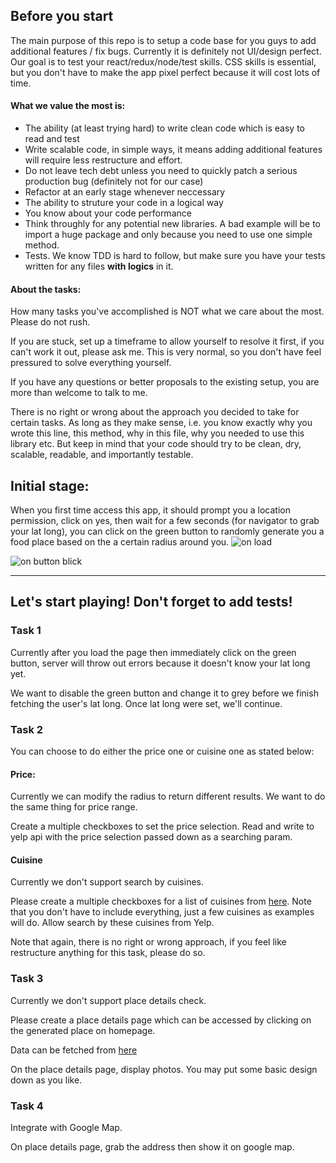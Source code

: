 ## Before you start
The main purpose of this repo is to setup a code base for you guys to add additional features / fix bugs.
Currently it is definitely not UI/design perfect. Our goal is to test your react/redux/node/test skills.
CSS skills is essential, but you don't have to make the app pixel perfect because it will cost lots of time.

#### What we value the most is:
- The ability (at least trying hard) to write clean code which is easy to read and test
- Write scalable code, in simple ways, it means adding additional features will require less restructure and effort.
- Do not leave tech debt unless you need to quickly patch a serious production bug (definitely not for our case)
- Refactor at an early stage whenever neccessary
- The ability to struture your code in a logical way
- You know about your code performance
- Think throughly for any potential new libraries. A bad example will be to import a huge package and only because you need to use one simple method.
- Tests. We know TDD is hard to follow, but make sure you have your tests written for any files **with logics** in it.

#### About the tasks:
How many tasks you've accomplished is NOT what we care about the most. Please do not rush.

If you are stuck, set up a timeframe to allow yourself to resolve it first, if you can't work it out, please ask me.
This is very normal, so you don't have feel pressured to solve everything yourself.

If you have any questions or better proposals to the existing setup, you are more than welcome to talk to me.

There is no right or wrong about the approach you decided to take for certain tasks.
As long as they make sense, i.e. you know exactly why you wrote this line, this method, why in this file, why you needed to use this library etc.
But keep in mind that your code should try to be clean, dry, scalable, readable, and importantly testable.


## Initial stage:
When you first time access this app, it should prompt you a location permission, click on yes, then wait for a few seconds (for navigator to grab your lat long), you can click on the green button to randomly generate you a food place based on the a certain radius around you.
![on load](https://docs.google.com/uc?id=12ttwOeZRDUwD7vk7FiMk_OQE0U0X00gb)

![on button blick](https://docs.google.com/uc?id=1XgFa_Yu07Ca-V7Erv_BMajkRqHq09EHu)

--------------------

## Let's start playing! Don't forget to add tests!

### Task 1
Currently after you load the page then immediately click on the green button, server will throw out errors because it doesn't know your lat long yet.

We want to disable the green button and change it to grey before we finish fetching the user's lat long. Once lat long were set, we'll continue.


### Task 2
You can choose to do either the price one or cuisine one as stated below:

#### Price:
Currently we can modify the radius to return different results. We want to do the same thing for price range.

Create a multiple checkboxes to set the price selection. Read and write to yelp api with the price selection passed down as a searching param.

#### Cuisine
Currently we don't support search by cuisines.

Please create a multiple checkboxes for a list of cuisines from [here](https://www.yelp.com.au/developers/documentation/v3/all_category_list). Note that you don't have to include everything, just a few cuisines as examples will do. Allow search by these cuisines from Yelp.

Note that again, there is no right or wrong approach, if you feel like restructure anything for this task, please do so.

### Task 3
Currently we don't support place details check.

Please create a place details page which can be accessed by clicking on the generated place on homepage.

Data can be fetched from [here](https://www.yelp.com.au/developers/documentation/v3/business)

On the place details page, display photos. You may put some basic design down as you like.

### Task 4
Integrate with Google Map.

On place details page, grab the address then show it on google map. 


